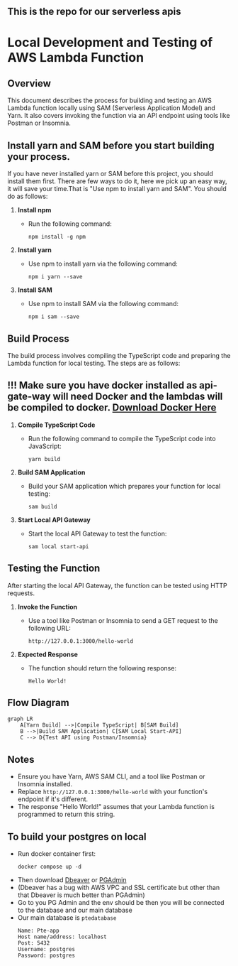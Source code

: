 ## This is the repo for our serverless apis
# Local Development and Testing of AWS Lambda Function

## Overview

This document describes the process for building and testing an AWS Lambda function locally using SAM (Serverless Application Model) and Yarn. It also covers invoking the function via an API endpoint using tools like Postman or Insomnia.


## Install yarn and SAM before you start building your process.

If you have never installed yarn or SAM before this project, you should install them first. There are few ways to do it, here we pick up an easy way, it will save your time.That is "Use npm to install yarn and SAM". You should do as follows:

 1. **Install npm**
    - Run the following command:
      ``` 
      npm install -g npm
      ```
      
 2. **Install yarn** 
    - Use npm to install yarn via the following command:
      ```
      npm i yarn --save
      ```
      
 3. **Install SAM**
    - Use npm to install SAM via the following command:
      ```
      npm i sam --save
      ```

## Build Process

The build process involves compiling the TypeScript code and preparing the Lambda function for local testing. The steps are as follows:

## !!! Make sure you have docker installed as api-gate-way will need Docker and the lambdas will be compiled to docker. [Download Docker Here](https://www.docker.com/products/docker-desktop/)


1. **Compile TypeScript Code**
   - Run the following command to compile the TypeScript code into JavaScript:
     ```
     yarn build
     ```

2. **Build SAM Application**
   - Build your SAM application which prepares your function for local testing:
     ```
     sam build
     ```

3. **Start Local API Gateway**
   - Start the local API Gateway to test the function:
     ```
     sam local start-api
     ```

## Testing the Function

After starting the local API Gateway, the function can be tested using HTTP requests.

1. **Invoke the Function**
   - Use a tool like Postman or Insomnia to send a GET request to the following URL:
     ```
     http://127.0.0.1:3000/hello-world
     ```

2. **Expected Response**
   - The function should return the following response:
     ```
     Hello World!
     ```

## Flow Diagram

```mermaid
graph LR
    A[Yarn Build] -->|Compile TypeScript| B[SAM Build]
    B -->|Build SAM Application| C[SAM Local Start-API]
    C --> D{Test API using Postman/Insomnia}
```

## Notes

- Ensure you have Yarn, AWS SAM CLI, and a tool like Postman or Insomnia installed.
- Replace `http://127.0.0.1:3000/hello-world` with your function's endpoint if it's different.
- The response "Hello World!" assumes that your Lambda function is programmed to return this string.


## To build your postgres on local
- Run docker container first:
    ```
    docker compose up -d
    ```
- Then download [Dbeaver](https://dbeaver.io/download/) or [PGAdmin](https://www.pgadmin.org/download/)
- (Dbeaver has a bug with AWS VPC and SSL certificate but other than that Dbeaver is much better than PGAdmin)
- Go to you PG Admin and the env should be then you will be connected to the database and our main database
- Our main database is `ptedatabase`
    ```
    Name: Pte-app
    Host name/address: localhost
    Post: 5432
    Username: postgres
    Password: postgres
    ```